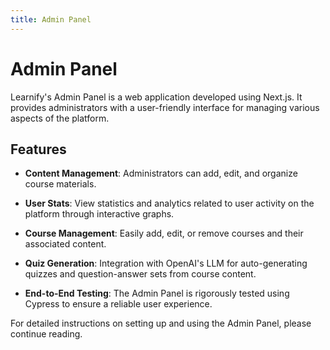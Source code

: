 ```yaml
---
title: Admin Panel
---
```


# Admin Panel

Learnify's Admin Panel is a web application developed using Next.js. It provides administrators with a user-friendly interface for managing various aspects of the platform.

## Features

- **Content Management**: Administrators can add, edit, and organize course materials.

- **User Stats**: View statistics and analytics related to user activity on the platform through interactive graphs.

- **Course Management**: Easily add, edit, or remove courses and their associated content.

- **Quiz Generation**: Integration with OpenAI's LLM for auto-generating quizzes and question-answer sets from course content.

- **End-to-End Testing**: The Admin Panel is rigorously tested using Cypress to ensure a reliable user experience.

For detailed instructions on setting up and using the Admin Panel, please continue reading.
